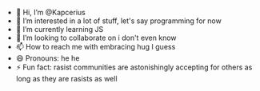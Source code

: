 - 👋 Hi, I’m @Kapcerius
- 👀 I’m interested in a lot of stuff, let's say programming for now
- 🌱 I’m currently learning JS
- 💞️ I’m looking to collaborate on i don't even know
- 📫 How to reach me with embracing hug I guess
- 😄 Pronouns: he he 
- ⚡ Fun fact: rasist communities are astonishingly accepting for others as long as they are rasists as well

<!---
Kapcerius/Kapcerius is a ✨ special ✨ repository because its `README.md` (this file) appears on your GitHub profile.
You can click the Preview link to take a look at your changes.
--->
